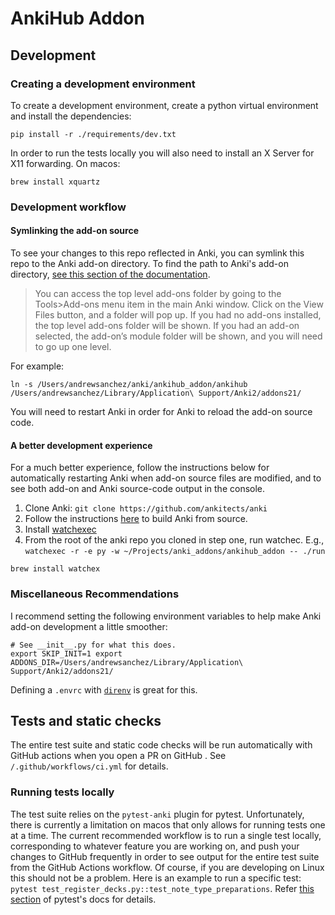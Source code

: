 # AnkiHub Addon

## Development

### Creating a development environment

To create a development environment, create a python virtual environment and
install the dependencies:

```
pip install -r ./requirements/dev.txt
```

In order to run the tests locally you will also need to install an X Server for X11 forwarding.  On macos:

```
brew install xquartz
```

### Development workflow

#### Symlinking the add-on source

To see your changes to this repo reflected in Anki, you can symlink this repo to
the Anki add-on directory. To find the path to Anki's add-on directory, [see
this section of the
documentation](https://addon-docs.ankiweb.net/addon-folders.html#add-on-folders).

> You can access the top level add-ons folder by going to the Tools>Add-ons menu
> item in the main Anki window. Click on the View Files button, and a folder
> will pop up. If you had no add-ons installed, the top level add-ons folder
> will be shown. If you had an add-on selected, the add-on’s module folder will
> be shown, and you will need to go up one level.

For example:

```
ln -s /Users/andrewsanchez/anki/ankihub_addon/ankihub
/Users/andrewsanchez/Library/Application\ Support/Anki2/addons21/
```

You will need to restart Anki in order for Anki to reload the add-on source
code.

#### A better development experience

For a much better experience, follow the instructions below for automatically
restarting Anki when add-on source files are modified, and to see both add-on
and Anki source-code output in the console.

1. Clone Anki: `git clone https://github.com/ankitects/anki`
2. Follow the instructions [here](https://github.com/ankitects/anki/blob/main/docs/development.md) to build Anki from source.
3. Install [watchexec](https://github.com/watchexec/watchexec)
4. From the root of the anki repo you cloned in step one, run watchec. E.g.,
   `watchexec -r -e py -w ~/Projects/anki_addons/ankihub_addon -- ./run`

```
brew install watchex
```


### Miscellaneous Recommendations

I recommend setting the following environment variables to help make Anki add-on
development a little smoother:

```
# See __init__.py for what this does.
export SKIP_INIT=1 export ADDONS_DIR=/Users/andrewsanchez/Library/Application\
Support/Anki2/addons21/ 
```

Defining a `.envrc` with [`direnv`](https://direnv.net/) is great for this.

## Tests and static checks

The entire test suite and static code checks will be run automatically with
GitHub actions when you open a PR on GitHub . See `/.github/workflows/ci.yml`
for details.

### Running tests locally

The test suite relies on the `pytest-anki` plugin for pytest. Unfortunately,
there is currently a limitation on macos that only allows for running tests one
at a time. The current recommended workflow is to run a single test locally,
corresponding to whatever feature you are working on, and push your changes to
GitHub frequently in order to see output for the entire test suite from the
GitHub Actions workflow. Of course, if you are developing on Linux this should
not be a problem. Here is an example to run a specific test: `pytest
test_register_decks.py::test_note_type_preparations`. Refer [this
section](https://docs.pytest.org/en/6.2.x/usage.html#specifying-tests-selecting-tests)
of pytest's docs for details.
